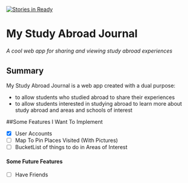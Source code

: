 [![Stories in Ready](https://badge.waffle.io/kcode20/MyStudyAbroadJournal.png?label=ready&title=Ready)](https://waffle.io/kcode20/MyStudyAbroadJournal)
# My Study Abroad Journal

###### A cool web app for sharing and viewing study abroad experiences

## Summary

My Study Abroad Journal is a web app created with a dual purpose:
* to allow students who studied abroad to share their experiences
* to allow students interested in studying abroad to learn more about study abroad and areas and schools of interest

##Some Features I Want To Implement
- [X] User Accounts
- [ ] Map To Pin Places Visited (With Pictures)
- [ ] BucketList of things to do in Areas of Interest

#### Some Future Features
- [ ] Have Friends

